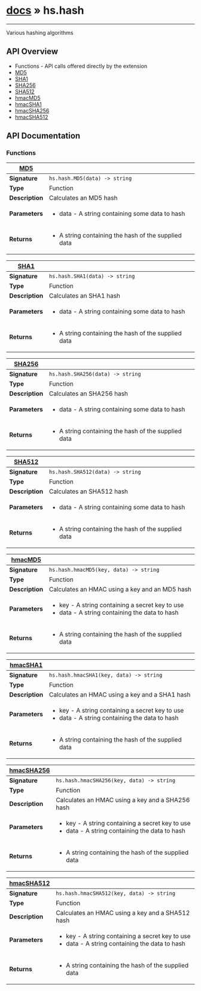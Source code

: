 # [docs](/hammerspoon/index.html) » hs.hash
---

Various hashing algorithms

## API Overview
* Functions - API calls offered directly by the extension
 * [MD5](#MD5)
 * [SHA1](#SHA1)
 * [SHA256](#SHA256)
 * [SHA512](#SHA512)
 * [hmacMD5](#hmacMD5)
 * [hmacSHA1](#hmacSHA1)
 * [hmacSHA256](#hmacSHA256)
 * [hmacSHA512](#hmacSHA512)

## API Documentation

### Functions

| [MD5](#MD5)         |                                                                                     |
| --------------------------------------------|-------------------------------------------------------------------------------------|
| **Signature**                               | `hs.hash.MD5(data) -> string`                                                                    |
| **Type**                                    | Function                                                                     |
| **Description**                             | Calculates an MD5 hash                                                                     |
| **Parameters**                              | <ul><li>data - A string containing some data to hash</li></ul> |
| **Returns**                                 | <ul><li>A string containing the hash of the supplied data</li></ul>          |

| [SHA1](#SHA1)         |                                                                                     |
| --------------------------------------------|-------------------------------------------------------------------------------------|
| **Signature**                               | `hs.hash.SHA1(data) -> string`                                                                    |
| **Type**                                    | Function                                                                     |
| **Description**                             | Calculates an SHA1 hash                                                                     |
| **Parameters**                              | <ul><li>data - A string containing some data to hash</li></ul> |
| **Returns**                                 | <ul><li>A string containing the hash of the supplied data</li></ul>          |

| [SHA256](#SHA256)         |                                                                                     |
| --------------------------------------------|-------------------------------------------------------------------------------------|
| **Signature**                               | `hs.hash.SHA256(data) -> string`                                                                    |
| **Type**                                    | Function                                                                     |
| **Description**                             | Calculates an SHA256 hash                                                                     |
| **Parameters**                              | <ul><li>data - A string containing some data to hash</li></ul> |
| **Returns**                                 | <ul><li>A string containing the hash of the supplied data</li></ul>          |

| [SHA512](#SHA512)         |                                                                                     |
| --------------------------------------------|-------------------------------------------------------------------------------------|
| **Signature**                               | `hs.hash.SHA512(data) -> string`                                                                    |
| **Type**                                    | Function                                                                     |
| **Description**                             | Calculates an SHA512 hash                                                                     |
| **Parameters**                              | <ul><li>data - A string containing some data to hash</li></ul> |
| **Returns**                                 | <ul><li>A string containing the hash of the supplied data</li></ul>          |

| [hmacMD5](#hmacMD5)         |                                                                                     |
| --------------------------------------------|-------------------------------------------------------------------------------------|
| **Signature**                               | `hs.hash.hmacMD5(key, data) -> string`                                                                    |
| **Type**                                    | Function                                                                     |
| **Description**                             | Calculates an HMAC using a key and an MD5 hash                                                                     |
| **Parameters**                              | <ul><li>key - A string containing a secret key to use</li><li>data - A string containing the data to hash</li></ul> |
| **Returns**                                 | <ul><li>A string containing the hash of the supplied data</li></ul>          |

| [hmacSHA1](#hmacSHA1)         |                                                                                     |
| --------------------------------------------|-------------------------------------------------------------------------------------|
| **Signature**                               | `hs.hash.hmacSHA1(key, data) -> string`                                                                    |
| **Type**                                    | Function                                                                     |
| **Description**                             | Calculates an HMAC using a key and a SHA1 hash                                                                     |
| **Parameters**                              | <ul><li>key - A string containing a secret key to use</li><li>data - A string containing the data to hash</li></ul> |
| **Returns**                                 | <ul><li>A string containing the hash of the supplied data</li></ul>          |

| [hmacSHA256](#hmacSHA256)         |                                                                                     |
| --------------------------------------------|-------------------------------------------------------------------------------------|
| **Signature**                               | `hs.hash.hmacSHA256(key, data) -> string`                                                                    |
| **Type**                                    | Function                                                                     |
| **Description**                             | Calculates an HMAC using a key and a SHA256 hash                                                                     |
| **Parameters**                              | <ul><li>key - A string containing a secret key to use</li><li>data - A string containing the data to hash</li></ul> |
| **Returns**                                 | <ul><li>A string containing the hash of the supplied data</li></ul>          |

| [hmacSHA512](#hmacSHA512)         |                                                                                     |
| --------------------------------------------|-------------------------------------------------------------------------------------|
| **Signature**                               | `hs.hash.hmacSHA512(key, data) -> string`                                                                    |
| **Type**                                    | Function                                                                     |
| **Description**                             | Calculates an HMAC using a key and a SHA512 hash                                                                     |
| **Parameters**                              | <ul><li>key - A string containing a secret key to use</li><li>data - A string containing the data to hash</li></ul> |
| **Returns**                                 | <ul><li>A string containing the hash of the supplied data</li></ul>          |

